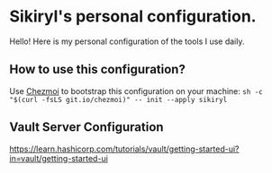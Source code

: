 # Sikiryl's personal configuration.
Hello! Here is my personal configuration of the tools I use daily.

## How to use this configuration?
Use [Chezmoi](https://www.chezmoi.io) to bootstrap this configuration on your machine: `sh -c "$(curl -fsLS git.io/chezmoi)" -- init --apply sikiryl`

## Vault Server Configuration
https://learn.hashicorp.com/tutorials/vault/getting-started-ui?in=vault/getting-started-ui
